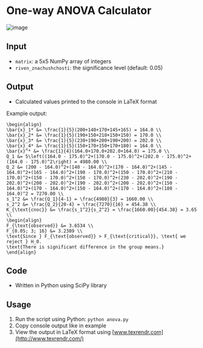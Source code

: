 # One-way ANOVA Calculator
![image](https://github.com/taras-tarabanov/lab4_solver/assets/146372529/981f1cd9-7fd4-449a-9c8a-4a5bed716f00)

## Input

* `matrix`: a 5x5 NumPy array of integers
* `riven_znachushchosti`: the significance level (default: 0.05)

## Output

* Calculated values printed to the console in LaTeX format
  
Example output:
```
\begin{align}
\bar{x}_1* &= \frac{1}{5}(200+140+170+145+165) = 164.0 \\
\bar{x}_2* &= \frac{1}{5}(190+150+210+150+150) = 170.0 \\
\bar{x}_3* &= \frac{1}{5}(230+190+200+190+200) = 202.0 \\
\bar{x}_4* &= \frac{1}{5}(150+170+150+170+180) = 164.0 \\
\bar{x}^* &= \frac{1}{4}(164.0+170.0+202.0+164.0) = 175.0 \\
Q_1 &= 5\left((164.0 - 175.0)^2+(170.0 - 175.0)^2+(202.0 - 175.0)^2+(164.0 - 175.0)^2\right) = 4980.00 \\
Q_2 &= (200 - 164.0)^2+(140 - 164.0)^2+(170 - 164.0)^2+(145 - 164.0)^2+(165 - 164.0)^2+(190 - 170.0)^2+(150 - 170.0)^2+(210 - 170.0)^2+(150 - 170.0)^2+(150 - 170.0)^2+(230 - 202.0)^2+(190 - 202.0)^2+(200 - 202.0)^2+(190 - 202.0)^2+(200 - 202.0)^2+(150 - 164.0)^2+(170 - 164.0)^2+(150 - 164.0)^2+(170 - 164.0)^2+(180 - 164.0)^2 = 7270.00 \\
s_1^2 &= \frac{Q_1}{4-1} = \frac{4980}{3} = 1660.00 \\
s_2^2 &= \frac{Q_2}{20-4} = \frac{7270}{16} = 454.38 \\
K_{\text{cnoc}} &= \frac{s_1^2}{s_2^2} = \frac{1660.00}{454.38} = 3.65 \\
\begin{align}
F_{\text{observed}} &= 3.6534 \\
F_{0.05; 3; 16} &= 3.2389 \\
\text{Since } F_{\text{observed}} > F_{\text{critical}}, \text{ we reject } H_0.
\text{There is significant difference in the group means.}
\end{align}
```
## Code

* Written in Python using SciPy library

## Usage

1. Run the script using Python: `python anova.py`
2. Copy console output like in example
3. View the output in LaTeX format using [www.texrendr.com](http://www.texrendr.com/)
